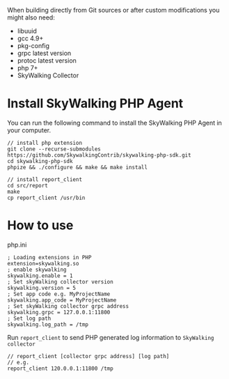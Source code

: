 When building directly from Git sources or after custom modifications you might also need:
* libuuid
* gcc 4.9+
* pkg-config
* grpc latest version
* protoc latest version
* php 7+
* SkyWalking Collector


# Install SkyWalking PHP Agent

You can run the following command to install the SkyWalking PHP Agent in your computer.

```shell
// install php extension
git clone --recurse-submodules https://github.com/SkywalkingContrib/skywalking-php-sdk.git
cd skywalking-php-sdk
phpize && ./configure && make && make install

// install report_client
cd src/report
make
cp report_client /usr/bin
```

# How to use

php.ini

```shell
; Loading extensions in PHP
extension=skywalking.so
; enable skywalking
skywalking.enable = 1
; Set skyWalking collector version
skywalking.version = 5
; Set app code e.g. MyProjectName
skywalking.app_code = MyProjectName
; Set skyWalking collector grpc address
skywalking.grpc = 127.0.0.1:11800
; Set log path
skywalking.log_path = /tmp
```

Run `report_client` to send PHP generated log information to `SkyWalking collector`
```shell
// report_client [collector grpc address] [log path]
// e.g.
report_client 120.0.0.1:11800 /tmp
```